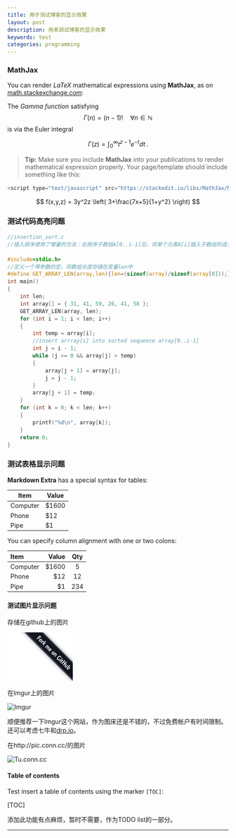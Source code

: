 ```yaml
---
title: 用于测试博客的显示效果 
layout: post
description: 用来调试博客的显示效果 
keywords: test 
categories: programming
---
```


### MathJax

You can render *LaTeX* mathematical expressions using **MathJax**, as on [math.stackexchange.com](http://math.stackexchange.com/):

The *Gamma function* satisfying $$\Gamma(n) = (n-1)!\quad\forall n\in\mathbb N$$ is via the Euler integral

$$
\Gamma(z) = \int_0^\infty t^{z-1}e^{-t}dt\,.
$$

> **Tip:** Make sure you include **MathJax** into your publications to render mathematical expression properly. Your page/template should include something like this:

```js
<script type="text/javascript" src="https://stackedit.io/libs/MathJax/MathJax.js?config=TeX-AMS_HTML"></script>
```

$$
f(x,y,z) = 3y^2z \left( 3+\frac{7x+5}{1+y^2} \right)
$$



### 测试代码高亮问题

```C
//insertion_sort.c  
//插入排序使用了增量的方法：在排序子数组A[0..i-1]后，将单个元素A[i]插入子数组的适当位置，产生排序好的子数组A[0..i]
  
#include<stdio.h>  
//定义一个带参数的宏，将数组长度存储在变量len中  
#define GET_ARRAY_LEN(array,len){len=(sizeof(array)/sizeof(array[0]));}  
int main()  
{  
    int len;  
    int array[] = { 31, 41, 59, 26, 41, 58 };  
    GET_ARRAY_LEN(array, len);  
    for (int i = 1; i < len; i++)  
    {  
        int temp = array[i];  
        //insert arrray[i] into sorted sequence array[0..i-1]  
        int j = i - 1;  
        while (j >= 0 && array[j] > temp)  
        {  
            array[j + 1] = array[j];  
            j = j - 1;  
        }  
        array[j + 1] = temp;  
    }  
    for (int k = 0; k < len; k++)  
    {  
        printf("%d\n", array[k]);  
    }  
    return 0;  
}  
```

### 测试表格显示问题

**Markdown Extra** has a special syntax for tables:

Item     | Value
---      | ---
Computer | $1600
Phone    | $12
Pipe     | $1

You can specify column alignment with one or two colons:

| Item     | Value | Qty    |
| :----    | ----: | :----: |
| Computer | $1600 |  5     |
| Phone    | $12   |  12    |
| Pipe     | $1    |  234   |


#### 测试图片显示问题

存储在github上的图片

![pic1](/images/forkme.png)

在Imgur上的图片
 
![Imgur](http://i.imgur.com/JpVp10u.jpg "Box of blue eyed kittens")

顺便推荐一下Imgur这个网站，作为图床还是不错的，不过免费帐户有时间限制。还可以考虑七牛和[drp.io](http://drp.io/)。

在http://pic.conn.cc/的图片

![Tu.conn.cc](http://dn-tucdn.qbox.me/Vy.png/w.jpg "bash terminal")


#### Table of contents

Test insert a table of contents using the marker `[TOC]`:

[TOC]

添加此功能有点麻烦，暂时不需要，作为TODO list的一部分。

--------


